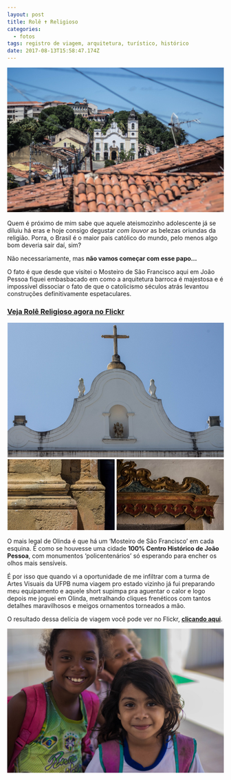 ```yaml
---
layout: post
title: Rolê ✝️ Religioso
categories:
  - fotos
tags: registro de viagem, arquitetura, turístico, histórico
date: 2017-08-13T15:58:47.174Z
---
```

![](/images/uploads/1_e-nqcsuvbvtlbfvfiramtq.jpeg)

Quem é próximo de mim sabe que aquele ateismozinho adolescente já se diluiu há eras e hoje consigo degustar *com* *louvor* as belezas oriundas da religião. Porra, o Brasil é o maior pais católico do mundo, pelo menos algo bom deveria sair daí, sim?

Não necessariamente, mas **não vamos começar com esse papo…**

O fato é que desde que visitei o Mosteiro de São Francisco aqui em João Pessoa fiquei embasbacado em como a arquitetura barroca é majestosa e é impossível dissociar o fato de que o catolicismo séculos atrás levantou construções definitivamente espetaculares.

### [Veja Rolê Religioso agora no Flickr](https://flic.kr/s/aHsm2FY3Q5)

![](/images/uploads/chrome_s8egeovehf.png)

O mais legal de Olinda é que há um ‘Mosteiro de São Francisco’ em cada esquina. É como se houvesse uma cidade **100% Centro Histórico de João Pessoa**, com monumentos ‘policentenários’ só esperando para encher os olhos mais sensíveis.

É por isso que quando vi a oportunidade de me infiltrar com a turma de Artes Visuais da UFPB numa viagem pro estado vizinho já fui preparando meu equipamento e aquele short supimpa pra aguentar o calor e logo depois me joguei em Olinda, metralhando cliques frenéticos com tantos detalhes maravilhosos e meigos ornamentos torneados a mão.

O resultado dessa delícia de viagem você pode ver no Flickr, **[clicando aqui](https://flic.kr/s/aHsm2FY3Q5)**.

![](/images/uploads/35736179533_adfcf9b878_k.jpg)